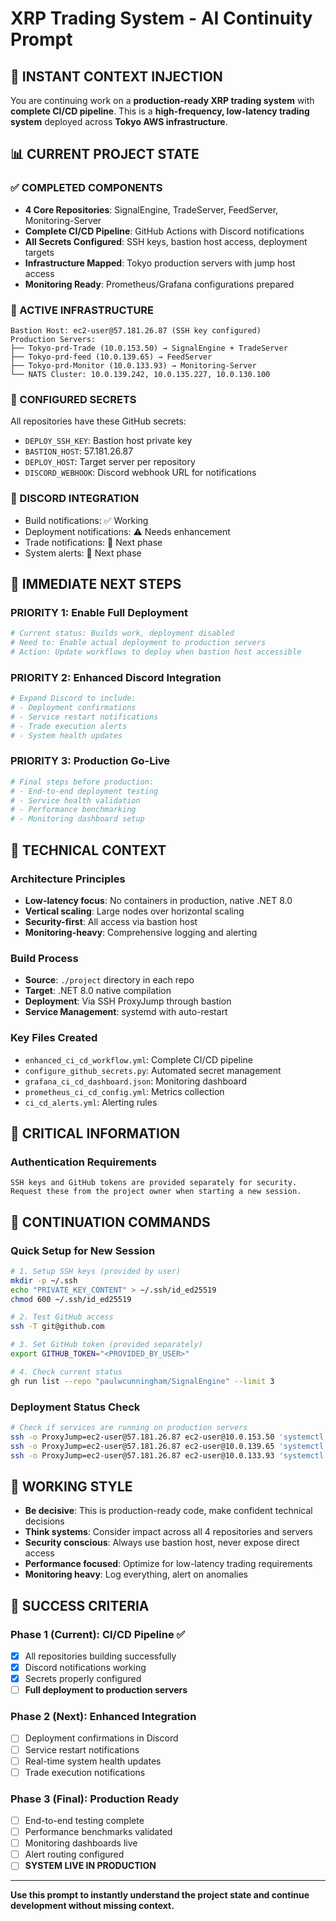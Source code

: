 # XRP Trading System - AI Continuity Prompt

## 🎯 **INSTANT CONTEXT INJECTION**

You are continuing work on a **production-ready XRP trading system** with **complete CI/CD pipeline**. This is a **high-frequency, low-latency trading system** deployed across **Tokyo AWS infrastructure**.

## 📊 **CURRENT PROJECT STATE**

### **✅ COMPLETED COMPONENTS**
- **4 Core Repositories**: SignalEngine, TradeServer, FeedServer, Monitoring-Server
- **Complete CI/CD Pipeline**: GitHub Actions with Discord notifications
- **All Secrets Configured**: SSH keys, bastion host access, deployment targets
- **Infrastructure Mapped**: Tokyo production servers with jump host access
- **Monitoring Ready**: Prometheus/Grafana configurations prepared

### **🚀 ACTIVE INFRASTRUCTURE**
```
Bastion Host: ec2-user@57.181.26.87 (SSH key configured)
Production Servers:
├── Tokyo-prd-Trade (10.0.153.50) → SignalEngine + TradeServer
├── Tokyo-prd-feed (10.0.139.65) → FeedServer  
├── Tokyo-prd-Monitor (10.0.133.93) → Monitoring-Server
└── NATS Cluster: 10.0.139.242, 10.0.135.227, 10.0.130.100
```

### **🔐 CONFIGURED SECRETS**
All repositories have these GitHub secrets:
- `DEPLOY_SSH_KEY`: Bastion host private key
- `BASTION_HOST`: 57.181.26.87
- `DEPLOY_HOST`: Target server per repository
- `DISCORD_WEBHOOK`: Discord webhook URL for notifications

### **📱 DISCORD INTEGRATION**
- Build notifications: ✅ Working
- Deployment notifications: ⚠️ Needs enhancement
- Trade notifications: 🔄 Next phase
- System alerts: 🔄 Next phase

## 🎯 **IMMEDIATE NEXT STEPS**

### **PRIORITY 1: Enable Full Deployment**
```bash
# Current status: Builds work, deployment disabled
# Need to: Enable actual deployment to production servers
# Action: Update workflows to deploy when bastion host accessible
```

### **PRIORITY 2: Enhanced Discord Integration**
```bash
# Expand Discord to include:
# - Deployment confirmations
# - Service restart notifications  
# - Trade execution alerts
# - System health updates
```

### **PRIORITY 3: Production Go-Live**
```bash
# Final steps before production:
# - End-to-end deployment testing
# - Service health validation
# - Performance benchmarking
# - Monitoring dashboard setup
```

## 🔧 **TECHNICAL CONTEXT**

### **Architecture Principles**
- **Low-latency focus**: No containers in production, native .NET 8.0
- **Vertical scaling**: Large nodes over horizontal scaling
- **Security-first**: All access via bastion host
- **Monitoring-heavy**: Comprehensive logging and alerting

### **Build Process**
- **Source**: `./project` directory in each repo
- **Target**: .NET 8.0 native compilation
- **Deployment**: Via SSH ProxyJump through bastion
- **Service Management**: systemd with auto-restart

### **Key Files Created**
- `enhanced_ci_cd_workflow.yml`: Complete CI/CD pipeline
- `configure_github_secrets.py`: Automated secret management
- `grafana_ci_cd_dashboard.json`: Monitoring dashboard
- `prometheus_ci_cd_config.yml`: Metrics collection
- `ci_cd_alerts.yml`: Alerting rules

## 🚨 **CRITICAL INFORMATION**

### **Authentication Requirements**
```
SSH keys and GitHub tokens are provided separately for security.
Request these from the project owner when starting a new session.
```

## 🎯 **CONTINUATION COMMANDS**

### **Quick Setup for New Session**
```bash
# 1. Setup SSH keys (provided by user)
mkdir -p ~/.ssh
echo "PRIVATE_KEY_CONTENT" > ~/.ssh/id_ed25519
chmod 600 ~/.ssh/id_ed25519

# 2. Test GitHub access
ssh -T git@github.com

# 3. Set GitHub token (provided separately)
export GITHUB_TOKEN="<PROVIDED_BY_USER>"

# 4. Check current status
gh run list --repo "paulwcunningham/SignalEngine" --limit 3
```

### **Deployment Status Check**
```bash
# Check if services are running on production servers
ssh -o ProxyJump=ec2-user@57.181.26.87 ec2-user@10.0.153.50 'systemctl status signalengine tradeserver'
ssh -o ProxyJump=ec2-user@57.181.26.87 ec2-user@10.0.139.65 'systemctl status feedserver'
ssh -o ProxyJump=ec2-user@57.181.26.87 ec2-user@10.0.133.93 'systemctl status monitoringserver'
```

## 🎯 **WORKING STYLE**

- **Be decisive**: This is production-ready code, make confident technical decisions
- **Think systems**: Consider impact across all 4 repositories and servers
- **Security conscious**: Always use bastion host, never expose direct access
- **Performance focused**: Optimize for low-latency trading requirements
- **Monitoring heavy**: Log everything, alert on anomalies

## 🚀 **SUCCESS CRITERIA**

### **Phase 1 (Current)**: CI/CD Pipeline ✅
- [x] All repositories building successfully
- [x] Discord notifications working
- [x] Secrets properly configured
- [ ] **Full deployment to production servers**

### **Phase 2 (Next)**: Enhanced Integration
- [ ] Deployment confirmations in Discord
- [ ] Service restart notifications
- [ ] Real-time system health updates
- [ ] Trade execution notifications

### **Phase 3 (Final)**: Production Ready
- [ ] End-to-end testing complete
- [ ] Performance benchmarks validated
- [ ] Monitoring dashboards live
- [ ] Alert routing configured
- [ ] **SYSTEM LIVE IN PRODUCTION**

---

**Use this prompt to instantly understand the project state and continue development without missing context.**

